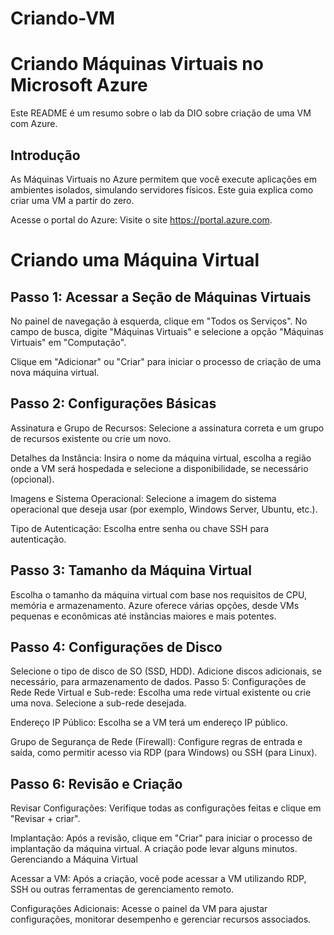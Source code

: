 # Criando-VM

# Criando Máquinas Virtuais no Microsoft Azure

Este README é um resumo sobre o lab da DIO sobre criação de uma VM com Azure.

## Introdução

As Máquinas Virtuais no Azure permitem que você execute aplicações em ambientes isolados, simulando servidores físicos. Este guia explica como criar uma VM a partir do zero.

Acesse o portal do Azure: Visite o site https://portal.azure.com.

# Criando uma Máquina Virtual

## Passo 1: Acessar a Seção de Máquinas Virtuais

No painel de navegação à esquerda, clique em "Todos os Serviços". No campo de busca, digite "Máquinas Virtuais" e selecione a opção "Máquinas Virtuais" em "Computação".

Clique em "Adicionar" ou "Criar" para iniciar o processo de criação de uma nova máquina virtual.

## Passo 2: Configurações Básicas

Assinatura e Grupo de Recursos: Selecione a assinatura correta e um grupo de recursos existente ou crie um novo.

Detalhes da Instância: Insira o nome da máquina virtual, escolha a região onde a VM será hospedada e selecione a disponibilidade, se necessário (opcional).

Imagens e Sistema Operacional: Selecione a imagem do sistema operacional que deseja usar (por exemplo, Windows Server, Ubuntu, etc.).

Tipo de Autenticação: Escolha entre senha ou chave SSH para autenticação.

## Passo 3: Tamanho da Máquina Virtual

Escolha o tamanho da máquina virtual com base nos requisitos de CPU, memória e armazenamento. Azure oferece várias opções, desde VMs pequenas e econômicas até instâncias maiores e mais potentes.

## Passo 4: Configurações de Disco

Selecione o tipo de disco de SO (SSD, HDD).
Adicione discos adicionais, se necessário, para armazenamento de dados.
Passo 5: Configurações de Rede
Rede Virtual e Sub-rede: Escolha uma rede virtual existente ou crie uma nova. Selecione a sub-rede desejada.

Endereço IP Público: Escolha se a VM terá um endereço IP público.

Grupo de Segurança de Rede (Firewall): Configure regras de entrada e saída, como permitir acesso via RDP (para Windows) ou SSH (para Linux).

## Passo 6: Revisão e Criação

Revisar Configurações: Verifique todas as configurações feitas e clique em "Revisar + criar".

Implantação: Após a revisão, clique em "Criar" para iniciar o processo de implantação da máquina virtual. A criação pode levar alguns minutos.
Gerenciando a Máquina Virtual

Acessar a VM: Após a criação, você pode acessar a VM utilizando RDP, SSH ou outras ferramentas de gerenciamento remoto.

Configurações Adicionais: Acesse o painel da VM para ajustar configurações, monitorar desempenho e gerenciar recursos associados.

